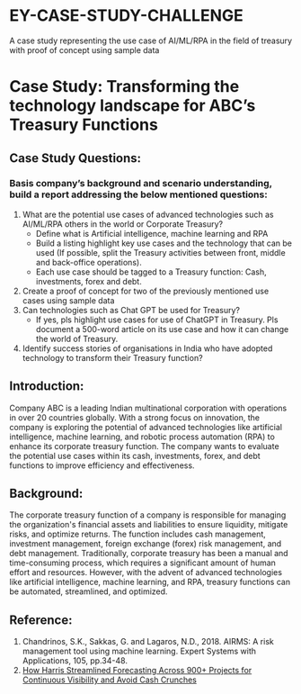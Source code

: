 # EY-CASE-STUDY-CHALLENGE
A case study representing the use case of AI/ML/RPA in the field of treasury with proof of concept using sample data 
# Case Study: Transforming the technology landscape for ABC’s Treasury Functions 
## Case Study Questions:
### Basis company’s background and scenario understanding, build a report addressing the below mentioned questions:
1. What are the potential use cases of advanced technologies such as AI/ML/RPA others in the world or Corporate Treasury?
   - Define what is Artificial intelligence, machine learning and RPA
   - Build a listing highlight key use cases and the technology that can be used (If possible, split the Treasury activities between front, middle and back-office 
      operations).
   - Each use case should be tagged to a Treasury function: Cash, investments, forex and debt.
2. Create a proof of concept for two of the previously mentioned use cases using sample data
3. Can technologies such as Chat GPT be used for Treasury?
    - If yes, pls highlight use cases for use of ChatGPT in Treasury. Pls document a 500-word article on its use case and how it can change the world of Treasury.
4. Identify success stories of organisations in India who have adopted technology to transform their Treasury function?
## Introduction:
Company ABC is a leading Indian multinational corporation with operations in over 20  countries globally. With a strong focus on innovation, the company is exploring the potential of advanced technologies like artificial intelligence, machine learning, and robotic process automation (RPA) to enhance its corporate treasury function. The company wants to evaluate the potential use cases within its cash, investments, forex, and debt functions to improve efficiency and effectiveness.
## Background:
The corporate treasury function of a company is responsible for managing the organization's financial assets and liabilities to ensure liquidity, mitigate risks, and optimize returns. The function includes cash management, investment management, foreign exchange (forex) risk management, and debt management. Traditionally, corporate treasury has been a manual and time-consuming process, which requires a significant amount of human effort and resources. However, with the advent of advanced technologies like artificial intelligence, machine learning, and RPA, treasury functions can be automated, streamlined, and optimized.
## Reference:
1. Chandrinos, S.K., Sakkas, G. and Lagaros, N.D., 2018. AIRMS: A risk management tool using machine learning. Expert Systems with Applications, 105, pp.34-48.
2. [How Harris Streamlined Forecasting Across 900+ Projects for Continuous Visibility and Avoid Cash Crunches](https://www.highradius.com/resources/case-study/harris/)


